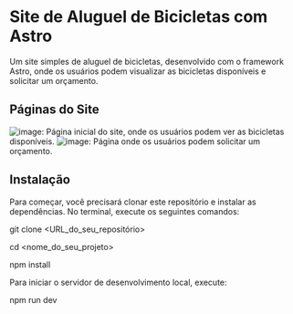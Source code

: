 # Site de Aluguel de Bicicletas com Astro

Um site simples de aluguel de bicicletas, desenvolvido com o framework Astro, onde os usuários podem visualizar as bicicletas disponíveis e solicitar um orçamento.

## Páginas do Site
![image](https://github.com/Amanayaradev/Astro-Front-Bikcraft/assets/99840582/0cdc1c55-6daa-4a07-8e54-651038b21b24): Página inicial do site, onde os usuários podem ver as bicicletas disponíveis.
![image](https://github.com/Amanayaradev/Astro-Front-Bikcraft/assets/99840582/fe7d92b2-170b-41a0-97ea-5ad10d5028aa): Página onde os usuários podem solicitar um orçamento.

## Instalação

Para começar, você precisará clonar este repositório e instalar as dependências. No terminal, execute os seguintes comandos:

git clone <URL_do_seu_repositório>

cd <nome_do_seu_projeto>

npm install

Para iniciar o servidor de desenvolvimento local, execute:

npm run dev
